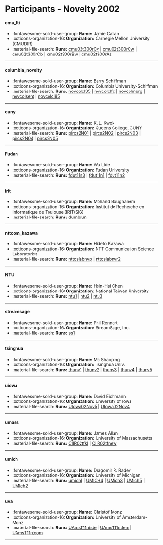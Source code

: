 # Participants - Novelty 2002 

#### cmu_lti
 - :fontawesome-solid-user-group: **Name:** Jamie Callan
 - :octicons-organization-16: **Organization:** Carnegie Mellon University (CMUDIR)
 - :material-file-search: **Runs:** [cmu02t300rCv](./runs.md#cmu02t300rcv) | [cmu02t300rCw](./runs.md#cmu02t300rcw) | [cmu02t300rCb](./runs.md#cmu02t300rcb) | [cmu02t300rBw](./runs.md#cmu02t300rbw) | [cmu02t300rAs](./runs.md#cmu02t300ras)

---
#### columbia_novelty
 - :fontawesome-solid-user-group: **Name:** Barry Schiffman
 - :octicons-organization-16: **Organization:** Columbia University-Schiffman
 - :material-file-search: **Runs:** [novcolcl35](./runs.md#novcolcl35) | [novcolclfx](./runs.md#novcolclfx) | [novcolmerg](./runs.md#novcolmerg) | [novcolsent](./runs.md#novcolsent) | [novcolcl85](./runs.md#novcolcl85)

---
#### cuny
 - :fontawesome-solid-user-group: **Name:** K. L. Kwok
 - :octicons-organization-16: **Organization:** Queens College, CUNY
 - :material-file-search: **Runs:** [pircs2N01](./runs.md#pircs2n01) | [pircs2N02](./runs.md#pircs2n02) | [pircs2N03](./runs.md#pircs2n03) | [pircs2N04](./runs.md#pircs2n04) | [pircs2N05](./runs.md#pircs2n05)

---
#### Fudan
 - :fontawesome-solid-user-group: **Name:** Wu Lide
 - :octicons-organization-16: **Organization:** Fudan University
 - :material-file-search: **Runs:** [fdut11n3](./runs.md#fdut11n3) | [fdut11n1](./runs.md#fdut11n1) | [fdut11n2](./runs.md#fdut11n2)

---
#### irit
 - :fontawesome-solid-user-group: **Name:** Mohand Boughanem
 - :octicons-organization-16: **Organization:** Institut de Recherche en Informatique de Toulouse (IRIT/SIG)
 - :material-file-search: **Runs:** [dumbrun](./runs.md#dumbrun)

---
#### nttcom_kazawa
 - :fontawesome-solid-user-group: **Name:** Hideto Kazawa
 - :octicons-organization-16: **Organization:** NTT Communication Science Laboratories
 - :material-file-search: **Runs:** [nttcslabnvp](./runs.md#nttcslabnvp) | [nttcslabnvr2](./runs.md#nttcslabnvr2)

---
#### NTU
 - :fontawesome-solid-user-group: **Name:** Hsin-Hsi Chen
 - :octicons-organization-16: **Organization:** National Taiwan University
 - :material-file-search: **Runs:** [ntu1](./runs.md#ntu1) | [ntu2](./runs.md#ntu2) | [ntu3](./runs.md#ntu3)

---
#### streamsage
 - :fontawesome-solid-user-group: **Name:** Phil Rennert
 - :octicons-organization-16: **Organization:** StreamSage, Inc.
 - :material-file-search: **Runs:** [ss1](./runs.md#ss1)

---
#### tsinghua
 - :fontawesome-solid-user-group: **Name:** Ma Shaoping
 - :octicons-organization-16: **Organization:** Tsinghua Univ.
 - :material-file-search: **Runs:** [thunv1](./runs.md#thunv1) | [thunv2](./runs.md#thunv2) | [thunv3](./runs.md#thunv3) | [thunv4](./runs.md#thunv4) | [thunv5](./runs.md#thunv5)

---
#### uiowa
 - :fontawesome-solid-user-group: **Name:** David Eichmann
 - :octicons-organization-16: **Organization:** University of Iowa
 - :material-file-search: **Runs:** [UIowa02Nov5](./runs.md#uiowa02nov5) | [UIowa02Nov4](./runs.md#uiowa02nov4)

---
#### umass
 - :fontawesome-solid-user-group: **Name:** James Allan
 - :octicons-organization-16: **Organization:** University of Massachusetts
 - :material-file-search: **Runs:** [CIIR02tfkl](./runs.md#ciir02tfkl) | [CIIR02tfnew](./runs.md#ciir02tfnew)

---
#### umich
 - :fontawesome-solid-user-group: **Name:** Dragomir R. Radev
 - :octicons-organization-16: **Organization:** University of Michigan
 - :material-file-search: **Runs:** [umich1](./runs.md#umich1) | [UMICH4](./runs.md#umich4) | [UMich3](./runs.md#umich3) | [UMich5](./runs.md#umich5) | [UMIch2](./runs.md#umich2)

---
#### uva
 - :fontawesome-solid-user-group: **Name:** Christof Monz
 - :octicons-organization-16: **Organization:** University of Amsterdam-Monz
 - :material-file-search: **Runs:** [UAmsT11ntste](./runs.md#uamst11ntste) | [UAmsT11ntlem](./runs.md#uamst11ntlem) | [UAmsT11ntcom](./runs.md#uamst11ntcom)

---
